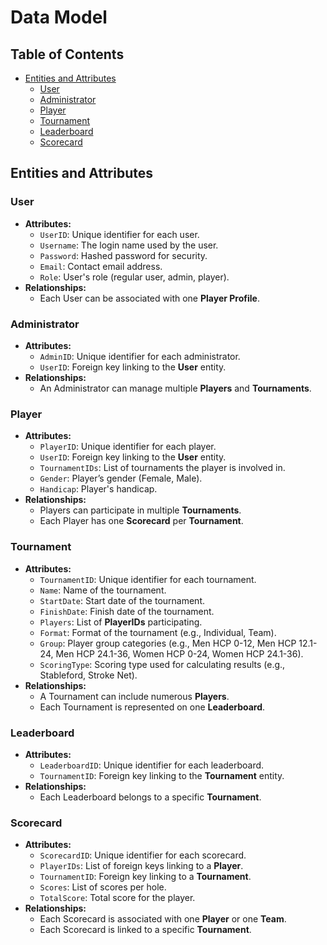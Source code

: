 # Data Model

## Table of Contents
- [Entities and Attributes](#entities-and-attributes)
    - [User](#user)
    - [Administrator](#administrator)
    - [Player](#player)
    - [Tournament](#tournament)
    - [Leaderboard](#leaderboard)
    - [Scorecard](#scorecard)

## Entities and Attributes

### User
- **Attributes:**
    - `UserID`: Unique identifier for each user.
    - `Username`: The login name used by the user.
    - `Password`: Hashed password for security.
    - `Email`: Contact email address.
    - `Role`: User's role (regular user, admin, player).
- **Relationships:**
    - Each User can be associated with one **Player Profile**.

### Administrator
- **Attributes:**
    - `AdminID`: Unique identifier for each administrator.
    - `UserID`: Foreign key linking to the **User** entity.
- **Relationships:**
    - An Administrator can manage multiple **Players** and **Tournaments**.

### Player
- **Attributes:**
    - `PlayerID`: Unique identifier for each player.
    - `UserID`: Foreign key linking to the **User** entity.
    - `TournamentIDs`: List of tournaments the player is involved in.
    - `Gender`: Player’s gender (Female, Male).
    - `Handicap`: Player's handicap.
- **Relationships:**
    - Players can participate in multiple **Tournaments**.
    - Each Player has one **Scorecard** per **Tournament**.

### Tournament
- **Attributes:**
    - `TournamentID`: Unique identifier for each tournament.
    - `Name`: Name of the tournament.
    - `StartDate`: Start date of the tournament.
    - `FinishDate`: Finish date of the tournament.
    - `Players`: List of **PlayerIDs** participating.
    - `Format`: Format of the tournament (e.g., Individual, Team).
    - `Group`: Player group categories (e.g., Men HCP 0-12, Men HCP 12.1-24, Men HCP 24.1-36, Women HCP 0-24, Women HCP 24.1-36).
    - `ScoringType`: Scoring type used for calculating results (e.g., Stableford, Stroke Net).
- **Relationships:**
    - A Tournament can include numerous **Players**.
    - Each Tournament is represented on one **Leaderboard**.

### Leaderboard
- **Attributes:**
    - `LeaderboardID`: Unique identifier for each leaderboard.
    - `TournamentID`: Foreign key linking to the **Tournament** entity.
- **Relationships:**
    - Each Leaderboard belongs to a specific **Tournament**.

### Scorecard
- **Attributes:**
    - `ScorecardID`: Unique identifier for each scorecard.
    - `PlayerIDs`: List of foreign keys linking to a **Player**.
    - `TournamentID`: Foreign key linking to a **Tournament**.
    - `Scores`: List of scores per hole.
    - `TotalScore`: Total score for the player.
- **Relationships:**
    - Each Scorecard is associated with one **Player** or one **Team**.
    - Each Scorecard is linked to a specific **Tournament**.
